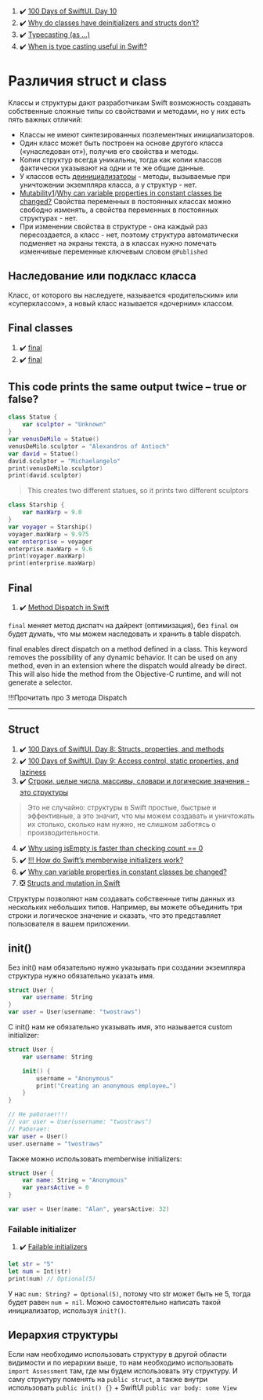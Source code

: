 1. :heavy_check_mark: [100 Days of SwiftUI. Day 10](https://www.hackingwithswift.com/100/swiftui/10)
2. :heavy_check_mark: [Why do classes have deinitializers and structs don’t?](https://www.hackingwithswift.com/quick-start/understanding-swift/why-do-classes-have-deinitializers-and-structs-dont)
3. :heavy_check_mark: [Typecasting (as ...)](https://www.hackingwithswift.com/sixty/10/10/typecasting)
4. :heavy_check_mark: [When is type casting useful in Swift?](https://www.hackingwithswift.com/quick-start/understanding-swift/when-is-type-casting-useful-in-swift)

# Различия struct и class

Классы и структуры дают разработчикам Swift возможность создавать собственные сложные типы со свойствами и методами, но у них есть пять важных отличий:

* Классы не имеют синтезированных поэлементных инициализаторов.
* Один класс может быть построен на основе другого класса («унаследован от»), получив его свойства и методы.
* Копии структур всегда уникальны, тогда как копии классов фактически указывают на одни и те же общие данные.
* У классов есть [деинициализаторы](https://www.youtube.com/watch?v=G7jBlu3-yYo&ab_channel=%D0%A2%D0%9E%D0%9F%D0%9B%D0%95%D0%A1) - методы, вызываемые при уничтожении экземпляра класса, а у структур - нет.
* [Mutability1](https://www.hackingwithswift.com/sixty/8/7/mutability)/[Why can variable properties in constant classes be changed?](https://www.hackingwithswift.com/quick-start/understanding-swift/why-can-variable-properties-in-constant-classes-be-changed) Свойства переменных в постоянных классах можно свободно изменять, а свойства переменных в постоянных структурах - нет.
* При изменении свойства в структуре - она каждый раз пересоздается, а класс - нет, поэтому структура автоматически подменяет на экраны текста, а в классах нужно помечать изменчивые переменные ключевым словом `@Published`

## Наследование или подкласс класса

Класс, от которого вы наследуете, называется «родительским» или «суперклассом», а новый класс называется «дочерним» классом.

## Final classes

1. :heavy_check_mark: [final](https://www.hackingwithswift.com/sixty/8/4/final-classes)
2. :heavy_check_mark: [final](https://www.hackingwithswift.com/sixty/8/4/final-classes)

## This code prints the same output twice – true or false?

```swift
class Statue {
    var sculptor = "Unknown"
}
var venusDeMilo = Statue()
venusDeMilo.sculptor = "Alexandros of Antioch"
var david = Statue()
david.sculptor = "Michaelangelo"
print(venusDeMilo.sculptor)
print(david.sculptor)
```
>  This creates two different statues, so it prints two different sculptors

```swift
class Starship {
	var maxWarp = 9.0
}
var voyager = Starship()
voyager.maxWarp = 9.975
var enterprise = voyager
enterprise.maxWarp = 9.6
print(voyager.maxWarp)
print(enterprise.maxWarp)
```

## Final

1. :heavy_check_mark: [Method Dispatch in Swift](https://www.rightpoint.com/rplabs/switch-method-dispatch-table)

`final` меняет метод диспатч на дайрект (оптимизация), без `final` он будет думать, что мы можем наследовать и хранить в table dispatch.

final enables direct dispatch on a method defined in a class. This keyword removes the possibility of any dynamic behavior. It can be used on any method, even in an extension where the dispatch would already be direct. This will also hide the method from the Objective-C runtime, and will not generate a selector.

!!!Прочитать про 3 метода Dispatch

---

## Struct

1. :heavy_check_mark: [100 Days of SwiftUI. Day 8: Structs, properties, and methods](https://www.hackingwithswift.com/100/swiftui/8)
2. :heavy_check_mark: [100 Days of SwiftUI. Day 9: Access control, static properties, and laziness](https://www.hackingwithswift.com/100/swiftui/9)
3. :heavy_check_mark: [Строки, целые числа, массивы, словари и логические значения - это структуры](https://www.hackingwithswift.com/quick-start/understanding-swift/why-are-strings-structs-in-swift)
> Это не случайно: структуры в Swift простые, быстрые и эффективные, а это значит, что мы можем создавать и уничтожать их столько, сколько нам нужно, не слишком заботясь о производительности.
4. :heavy_check_mark: [Why using isEmpty is faster than checking count == 0](https://www.hackingwithswift.com/articles/181/why-using-isempty-is-faster-than-checking-count-0)
5. :heavy_check_mark: [!!! How do Swift’s memberwise initializers work?](https://www.hackingwithswift.com/quick-start/understanding-swift/how-do-swifts-memberwise-initializers-work)
6. :heavy_check_mark: [Why can variable properties in constant classes be changed?](https://www.hackingwithswift.com/quick-start/understanding-swift/why-can-variable-properties-in-constant-classes-be-changed)
7. :negative_squared_cross_mark: [Structs and mutation in Swift](https://chris.eidhof.nl/post/structs-and-mutation-in-swift/)

Структуры позволяют нам создавать собственные типы данных из нескольких небольших типов. Например, вы можете объединить три строки и логическое значение и сказать, что это представляет пользователя в вашем приложении.

## init()

Без init() нам обязательно нужно указывать при создании экземпляра структура нужно обязательно указать имя.

```swift
struct User {
    var username: String
}
var user = User(username: "twostraws")
```

С init() нам не обязательно указывать имя, это называется custom initializer:

```swift
struct User {
    var username: String

    init() {
        username = "Anonymous"
        print("Creating an anonymous employee…")
    }
}

// Не работает!!!
// var user = User(username: "twostraws")
// Работает:
var user = User()
user.username = "twostraws"
```

Также можно использовать memberwise initializers:

```swift
struct User {
    var name: String = "Anonymous"
    var yearsActive = 0
}

var user = User(name: "Alan", yearsActive: 32)
```

### Failable initializer

1. :heavy_check_mark: [Failable initializers](https://www.hackingwithswift.com/sixty/10/9/failable-initializers)
```swift
let str = "5"
let num = Int(str)
print(num) // Optional(5)
```

У нас `num: String? = Optional(5)`, потому что str может быть не 5, тогда будет равен `num = nil`. Можно самостоятельно написать такой инициализатор, используя `init?()`.

## Иерархия структуры

Если нам необходимо использовать структуру в другой области видимости и по иерархии выше, то нам необходимо использовать `import Assessment` там, где мы будем использовать эту структуру. 
И саму структуру поменять на `public struct`, а также внутри использовать `public init() {}` + SwiftUI `public var body: some View`
